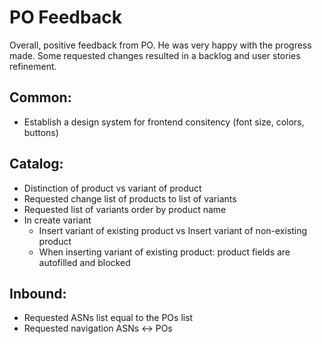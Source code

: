 # PO Feedback

Overall, positive feedback from PO. He was very happy with the progress made.
Some requested changes resulted in a backlog and user stories refinement. 

## Common:
- Establish a design system for frontend consitency (font size, colors, buttons)

## Catalog:
- Distinction of product vs variant of product
- Requested change list of products to list of variants
- Requested list of variants order by product name
- In create variant
     - Insert variant of existing product vs Insert variant of non-existing product
     - When inserting variant of existing product: product fields are autofilled and blocked

## Inbound:
- Requested ASNs list equal to the POs list
- Requested navigation ASNs <-> POs
